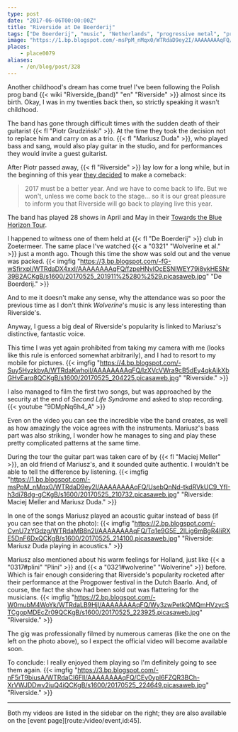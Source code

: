 ```yaml
---
type: post
date: "2017-06-06T00:00:00Z"
title: "Riverside at De Boerderij"
tags: ["De Boerderij", "music", "Netherlands", "progressive metal", "progressive rock", "Riverside", "Zoetermeer"]
image: "https://1.bp.blogspot.com/-msPpM_nMqx0/WTRdaD9ey2I/AAAAAAAAqFQ/UsebQnNd-tkdRVkUC9_YfI-h3di78dg-gCKgB/s1600/20170525_210732.picasaweb.jpg"
places:
    - place0079
aliases:
    - /en/blog/post/328
---
```


Another childhood's dream has come true! I've been following the Polish prog band {{< wiki "Riverside_(band)" "en" "Riverside" >}} almost since its birth. Okay, I was in my twenties back then, so strictly speaking it wasn't childhood.

<!--more-->

The band has gone through difficult times with the sudden death of their guitarist {{< fl "Piotr Grudziński" >}}. At the time they took the decision not to replace him and carry on as a trio. {{< fl "Mariusz Duda" >}}, who played bass and sang, would also play guitar in the studio, and for performances they would invite a guest guitarist.

After Piotr passed away, {{< fl "Riverside" >}} lay low for a long while, but in the beginning of this year [they decided](https://riversideband.pl/en/news/item/riverside-towards-the-blue-horizon-tour-2017a) to make a comeback:

> 2017 must be a better year. And we have to come back to life. But we won't, unless we come back to the stage… so it is our great pleasure to inform you that Riverside will go back to playing live this year.

The band has played 28 shows in April and May in their [Towards the Blue Horizon Tour](https://riversideband.pl/en/news/item/riverside-towards-the-blue-horizon-tour-2017a).

I happened to witness one of them held at {{< fl "De Boerderij" >}} club in Zoetermeer. The same place I've watched {{< a "0321" "Wolverine et al." >}} just a month ago. Though this time the show was sold out and the venue was packed.
{{< imgfig "https://3.bp.blogspot.com/-fG-wSfirxpI/WTRdaDX4xxI/AAAAAAAAqFQ/fzpeHNvIOcESNlWEY79i8ykHESNr39B2ACKgB/s1600/20170525_201911%25280%2529.picasaweb.jpg" "De Boerderij." >}}

And to me it doesn't make any sense, why the attendance was so poor the previous time as I don't think *Wolverine*'s music is any less interesting than Riverside's.

Anyway, I guess a big deal of Riverside's popularity is linked to Mariusz's distinctive, fantastic voice.

This time I was yet again prohibited from taking my camera with me (looks like this rule is enforced somewhat arbitrarily), and I had to resort to my mobile for pictures.
{{< imgfig "https://4.bp.blogspot.com/-Suy5HyzkbyA/WTRdaKwhoiI/AAAAAAAAqFQ/lzXVcVWra9cB5dEy4qkAikXbGHvEarq8QCKgB/s1600/20170525_204225.picasaweb.jpg" "Riverside." >}}

I also managed to film the first two songs, but was approached by the security at the end of *Second Life Syndrome* and asked to stop recording.
{{< youtube "9DMpNq6h4_A" >}}

Even on the video you can see the incredible vibe the band creates, as well as how amazingly the voice agrees with the instruments. Mariusz's bass part was also striking, I wonder how he manages to sing and play these pretty complicated patterns at the same time.

During the tour the guitar part was taken care of by {{< fl "Maciej Meller" >}}, an old friend of Mariusz's, and it sounded quite authentic. I wouldn't be able to tell the difference by listening.
{{< imgfig "https://1.bp.blogspot.com/-msPpM_nMqx0/WTRdaD9ey2I/AAAAAAAAqFQ/UsebQnNd-tkdRVkUC9_YfI-h3di78dg-gCKgB/s1600/20170525_210732.picasaweb.jpg" "Riverside: Maciej Meller and Mariusz Duda." >}}

In one of the songs Mariusz played an acoustic guitar instead of bass (if you can see that on the photo):
{{< imgfig "https://2.bp.blogspot.com/-CvnU7zYGdzg/WTRdaMB8n2I/AAAAAAAAqFQ/Tq1e9G5E_2ILig6mBgR4IiRXE5DnF6DxQCKgB/s1600/20170525_214100.picasaweb.jpg" "Riverside: Mariusz Duda playing in acoustics." >}}

Mariusz also mentioned about his warm feelings for Holland, just like {{< a "0317#plini" "Plini" >}} and {{< a "0321#wolverine" "Wolverine" >}} before. Which is fair enough considering that Riverside's popularity rocketed after their performance at the Progpower festival in the Dutch Baarlo. And, of course, the fact the show had been sold out was flattering for the musicians.
{{< imgfig "https://2.bp.blogspot.com/-W0mubM4WoYk/WTRdaLB9HjI/AAAAAAAAqFQ/Wy3zwPetkQMQmHVzycSTCgopMDEcZr09QCKgB/s1600/20170525_223925.picasaweb.jpg" "Riverside." >}}

The gig was professionally filmed by numerous cameras (like the one on the left on the photo above), so I expect the official video will become available soon.

To conclude: I really enjoyed them playing so I'm definitely going to see them again.
{{< imgfig "https://3.bp.blogspot.com/-nF5rT9biusA/WTRdaCI6FlI/AAAAAAAAqFQ/CEy0ypl6FZQR3BCh-XrVWJDDwv2iuQ4iQCKgB/s1600/20170525_224649.picasaweb.jpg" "Riverside." >}}

---

Both my videos are listed in the sidebar on the right; they are also available on the [event page][route:/video/event,id:45].
